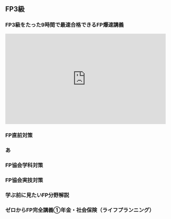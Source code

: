 <style>
.youtube {
  width: 100%;
  aspect-ratio: 16 / 9;
  max-width: 600px;
}
.youtube iframe {
  width: 100%;
  height: 100%;
}
</style>

## FP3級

### FP3級をたった9時間で最速合格できるFP爆速講義

<div class="youtube">
<iframe width="560" height="315" src="https://www.youtube.com/embed/ABL778MuxUA?si=efkIih1W2bMwyFGF" title="YouTube video player" frameborder="0" allow="accelerometer; autoplay; clipboard-write; encrypted-media; gyroscope; picture-in-picture; web-share" referrerpolicy="strict-origin-when-cross-origin" allowfullscreen></iframe>
</div>

### FP直前対策

### あ

### FP協会学科対策

### FP協会実技対策

### 学ぶ前に見たいFP分野解説

### ゼロからFP完全講義①年金・社会保険（ライフプランニング）
